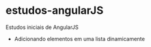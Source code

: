 # estudos-angularJS
Estudos iniciais de AngularJS

- Adicionando elementos em uma lista dinamicamente
